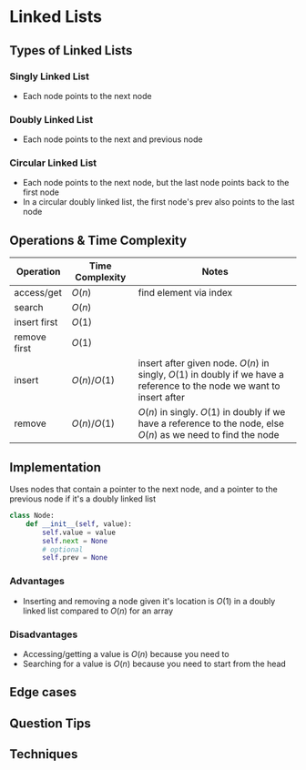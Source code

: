 # Linked Lists

## Types of Linked Lists

### Singly Linked List
- Each node points to the next node
### Doubly Linked List
- Each node points to the next and previous node
### Circular Linked List
- Each node points to the next node, but the last node points back to the first node
- In a circular doubly linked list, the first node's prev also points to the last node

## Operations & Time Complexity

| Operation | Time Complexity | Notes |
| ----------|-----------------|-------| 
| access/get | $O(n)$ |find element via index|
| search | $O(n)$ ||
|insert first| $O(1)$||
| remove first | $O(1)$ ||
| insert | $O(n)/O(1)$ |insert after given node. $O(n)$ in singly, $O(1)$ in doubly if we have a reference to the node we want to insert after|
| remove | $O(n)/O(1)$|$O(n)$ in singly. $O(1)$ in doubly if we have a reference to the node, else $O(n)$ as we need to find the node |


## Implementation
Uses nodes that contain a pointer to the next node, and a pointer to the previous node if it's a doubly linked list

```python
class Node:
	def __init__(self, value):
		self.value = value
		self.next = None
		# optional
		self.prev = None

```

### Advantages
- Inserting and removing a node given it's location is $O(1)$ in a doubly linked list compared to $O(n)$ for an array

### Disadvantages
- Accessing/getting a value is $O(n)$ because you need to 
- Searching for a value is $O(n)$ because you need to start from the head

## Edge cases

## Question Tips

## Techniques

